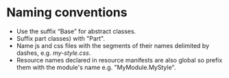 # Naming conventions

- Use the suffix “Base” for abstract classes.
- Suffix part classes) with "Part".
- Name js and css files with the segments of their names delimited by dashes, e.g. _my-style.css_.
- Resource names declared in resource manifests are also global so prefix them with the module's name e.g. "MyModule.MyStyle".
